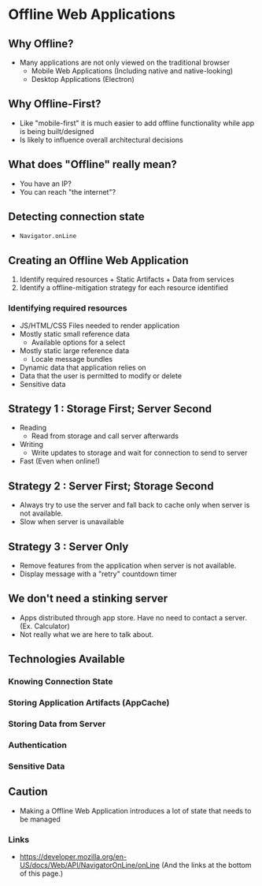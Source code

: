 # Offline Web Applications

## Why Offline?
  + Many applications are not only viewed on the traditional browser
    + Mobile Web Applications (Including native and native-looking)
    + Desktop Applications (Electron)

## Why Offline-First?
  + Like "mobile-first" it is much easier to add offline functionality while app is being built/designed
  + Is likely to influence overall architectural decisions

## What does "Offline" really mean?
  + You have an IP?
  + You can reach "the internet"?

## Detecting connection state
  + `Navigator.onLine`


## Creating an Offline Web Application
  1. Identify required resources
    + Static Artifacts
    + Data from services
  2. Identify a offline-mitigation strategy for each resource identified

### Identifying required resources
  + JS/HTML/CSS Files needed to render application
  + Mostly static small reference data
    + Available options for a select
  + Mostly static large reference data
    + Locale message bundles
  + Dynamic data that application relies on
  + Data that the user is permitted to modify or delete
  + Sensitive data

## Strategy 1 : Storage First; Server Second
  + Reading
    + Read from storage and call server afterwards
  + Writing
    + Write updates to storage and wait for connection to send to server
  + Fast (Even when online!)

## Strategy 2 : Server First; Storage Second
  + Always try to use the server and fall back to cache only when server is not available.
  + Slow when server is unavailable

## Strategy 3 : Server Only
  + Remove features from the application when server is not available.
  + Display message with a "retry" countdown timer

## We don't need a stinking server
  + Apps distributed through app store.  Have no need to contact a server. (Ex. Calculator)
  + Not really what we are here to talk about.
  
## Technologies Available

### Knowing Connection State
### Storing Application Artifacts (AppCache)
### Storing Data from Server
### Authentication
### Sensitive Data



## Caution
  + Making a Offline Web Application introduces a lot of state that needs to be managed

### Links
  + https://developer.mozilla.org/en-US/docs/Web/API/NavigatorOnLine/onLine (And the links at the bottom of this page.)
